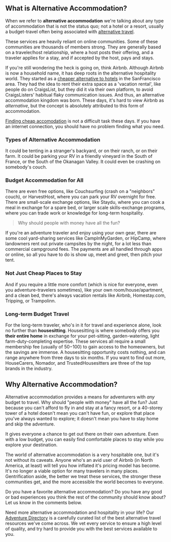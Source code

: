 ## What is Alternative Accommodation?

When we refer to **alternative accommodation** we're talking about any type of accommodation that is not the status quo; not a hotel or a resort, usually a budget-travel often being associated with [alternative travel](http://gohobo.co/journal/what-is-alternative-travel "GoHobo - What is Alternative Travel").

These services are heavily reliant on online communities. Some of these communities are thousands of members strong. They are generally based on a traveler/host relationship, where a host posts their offering, and a traveler applies for a stay, and if accepted by the host, pays and stays. 

If you're still wondering the heck is going on, think Airbnb.
Although Airbnb is now a household name, it has deep roots in the alternative hospitality world. They started as a [cheaper alternative to hotels](https://growthhackers.com/growth-studies/airbnb) in the SanFrancisco area. They had the idea to rent their extra space as a 'vacation rental', like people do on CraigsList, but they did it via their own platform, to avoid CraigsListers' habitual flaky communication issues. And thus, an alternative accommodation kingdom was born. 
These days, it's hard to view Airbnb as *alternative*, but the concept is absolutely attributed to this form of accommodation.

[Finding cheap accomodation](http://www.nomadicmatt.com/travel-tips/finding-cheap-accommodation/ "Nomadic Matt - Finding Cheap Accommodation") is not a difficult task these days. If you have an internet connection, you should have no problem finding what you need.

### Types of Alternative Accommodation
It could be tenting in a stranger's backyard, or on their ranch, or on their farm. It could be parking your RV in a friendly vineyard in the South of France, or the South of the Okanagan Valley. It could even be crashing on somebody's couch. 

### Budget Accommodation for All
There are even free options, like Couchsurfing (crash on a "neighbors" couch), or HarvestHost, where you can park your RV overnight for free. There are small-scale exchange options, like Staydu, where you can cook a meal in exchange for a spare bed, or larger scale skills-exchange programs, where you can trade work or knowledge for long-term hospitality.  

> Why should people with money have all the fun?

If you're an adventure traveler and enjoy using your own gear, there are some cool yard-sharing services like CampInMyGarden, or HipCamp, where landowners rent out private campsites by the night, for a lot less than commercial campground fees. The payments are all handled through apps or online, so all you have to do is show up, meet and greet, then pitch your tent.  

### Not Just Cheap Places to Stay
And if you require a little more comfort (which is nice for everyone, even you adventure-travelers sometimes), like your own room/house/apartment, and a clean bed, there's always vacation rentals like Airbnb, Homestay.com, Tripping, or Trampolinn.   

### Long-term Budget Travel
For the long-term traveler, who's in it for travel and experience alone, look no further than **housesitting**. Housesitting is where somebody offers you **their entire home** in exchange for your pet-sitting, garden-watering, light farm-duty-completing expertise. These services all require a small membership fee (usually of $50-$100) to gain access to the homeowners, but the savings are immense. A housesitting opportunity costs nothing, and can range anywhere from three days to six months. If you want to find out more, HouseCarers, Nomador, and TrustedHousesitters are three of the top brands in the industry. 


## Why Alternative Accommodation?

Alternative accommodation provides a means for adventurers with *any* budget to travel. Why should "people with money" have all the fun? Just because you can't afford to fly in and stay at a fancy resort, or a 40-storey tower of a hotel doesn't mean you can't have fun, or explore that place you've always wanted to explore; it doesn't mean you have to stay home and skip the adventure.

It gives everyone a chance to get out there on their own adventure. Even with a low budget, you can easily find comfortable places to stay while you explore your destination.

The world of alternative accommodation is a very hospitable one, but it's not without its caveats. Anyone who's an avid user of Airbnb (in North America, at least) will tell you how inflated it's pricing model has become. It's no longer a viable option for many travelers in many places. Gentrification aside, the better we treat these services, the stronger these communities get, and the more accessible the world becomes to everyone. 

Do you have a favorite alternative accommodation? Do you have any good or bad experiences you think the rest of the community should know about? Let us know in the comments below.


Need more alternative accommodation and hospitality in your life? Our [Adventure Directory](http://gohobo.co/adventure-directory) is a carefully curated list of the best alternative travel resources we've come across. We vet every service to ensure a high level of quality, and try hard to provide you with the best services available to you.


